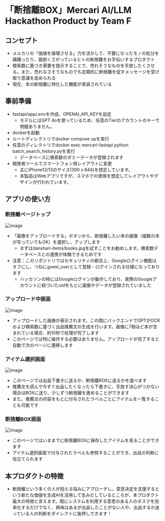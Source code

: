 # 「断捨離BOX」Mercari AI/LLM Hackathon Product by Team F

## コンセプト
- メルカリの「価値を循環させる」力を活かして、不要になったモノの処分を躊躇ったり、面倒くさがっているヒトの断捨離をお手伝いするプロダクト
- 検索数に基づき需要を提示することで、売れそうなものを手放したくさせる。また、売れなさそうなものでも定期的に断捨離を促すメッセージを受け取り意識を高められる
- 現在、本の断捨離に特化した機能が実装されている

## 事前準備
- fastapi/app/.envを作成、OPENAI_API_KEYを設定
  - モデルにはGPT 4oを使っているため、任意のTierのアカウントのキーで問題ありません。
- dockerを起動
- ルートディレクトリでdocker compose upを実行
- 任意のディレクトリでdocker exec mercari-fastapi python batch_search_history.pyを実行
  - データベースに検索数のダミーデータが登録されます
- 開発者ツールでスマートフォン用レイアウトに変更
  - 主にiPhone12/13のサイズ(390 x 844)を想定しています。
  - 本製品はWebアプリですが、スマホでの使用を想定してレイアウトやデザインが行われています。

## アプリの使い方

### 断捨離ページトップ
![image](https://github.com/user-attachments/assets/e4603309-7531-487b-82fe-4b5e38a4ce1e)
- 「画像をアップロードする」ボタンから、断捨離したい本の画像（複数の本が写っていてもOK）を選択し、アップします
  - まずはdanshari-items/books.jpgを試すことをお勧めします。検索数データベースとの連携が体験できるためです
- 注意：このリポジトリではセキュリティの都合上、Googleログイン機能はオフにし、つねにguest_userとして登録・ログインされる仕様になっております
  - ハッカソンの時にはGoogleログインが動作しており、実際のGoogleアカウントに紐づいたuidをもとに画像やデータが登録されていました


### アップロード中画面
![image](https://github.com/user-attachments/assets/8f684e7f-cae1-42e2-bb62-aeaacf9b443c)
- アップロードした画像が表示されます。この間にバックエンドでGPTがOCRおよび検索数に基づく出品推薦文の生成を行います。画像に7冊ほど本が含まれている場合、約10秒で処理が完了します
- このページでは特に操作する必要はありません。アップロードが完了すると自動で次のページに遷移します


### アイテム選択画面
![image](https://github.com/user-attachments/assets/7010efc3-c0f3-417a-b548-d09acf87870e)
- このページでは出品下書きに送るか、断捨離BOXに送るかを選べます
- 推薦文を読んで今すぐ出品したくなったら下書きに、手放す決心がつかない場合はBOXに送り、少しずつ断捨離を進めることができます
- また、推薦文の内容をもとに付与されたラベルごとにアイテムを一覧することも可能です


### 断捨離BOX画面
![image](https://github.com/user-attachments/assets/1ab90a59-0d01-4ec5-a1d1-bc23e079edc9)
- このページではいままでに断捨離BOXに保存したアイテムを見ることができます
- アイテム選択画面で付与されたラベルも参照することができ、出品の判断に役立てられます


## 本プロダクトの特徴
- 断捨離という多くの人が抱える悩みにアプローチし、意思決定を支援するという新たな価値を生成AIを活用して生みだしているところが、本プロダクト最大の特徴と言えます。既にシステムを利用する意思のある人のタスクを効率化するだけでなく、興味はあるが出品したことがない人や、出品するか迷っている人の判断をダイレクトに後押しできます！
